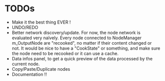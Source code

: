 # TODOs

- Make it the best thing EVER !
- UNDO/REDO
- Better network discovery/update. For now, the node network is evaluated very naïvely. Every node connected to NodeManager m_OutputNode are "recooked", no matter if their content changed or not. It would be nice to have a "CookState" or something, and make sure the node need to be recooked or it can use a cache. 
- Data infos panel, to get a quick preview of the data processed by the current node.
- Copy/Paste/Duplicate nodes
- Documentation !!